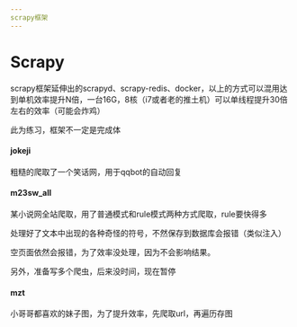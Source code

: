 ```yaml
---
scrapy框架
---
```


# Scrapy

scrapy框架延伸出的scrapyd、scrapy-redis、docker，以上的方式可以混用达到单机效率提升N倍，一台16G，8核（i7或者老的推土机）可以单线程提升30倍左右的效率（可能会炸鸡）

此为练习，框架不一定是完成体



#### jokeji

粗糙的爬取了一个笑话网，用于qqbot的自动回复

#### m23sw_all

某小说网全站爬取，用了普通模式和rule模式两种方式爬取，rule要快得多

处理好了文本中出现的各种奇怪的符号，不然保存到数据库会报错（类似注入）

空页面依然会报错，为了效率没处理，因为不会影响结果。

另外，准备写多个爬虫，后来没时间，现在暂停

#### mzt

小哥哥都喜欢的妹子图，为了提升效率，先爬取url，再遍历存图